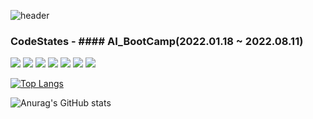 ![header](https://capsule-render.vercel.app/api?type=waving&color=auto&height=300&section=header&text=Hello,%20I'm%20JooYeop&fontSize=90)

### CodeStates - #### AI_BootCamp(2022.01.18 ~ 2022.08.11)


<img src="https://img.shields.io/badge/-Python-3776AB?style=flat-square&logo=Python&logoColor=yellow"/> <img src="https://img.shields.io/badge/-CSS3-1572B6?style=flat-square&logo=CSS3&logoColor=red"/> <img src="https://img.shields.io/badge/-Flask-4A154B?style=flat-square&logo=Flask&logoColor=white"/> <img src="https://img.shields.io/badge/-Lua-2C2D72?style=flat-square&logo=Lua&logoColor=white"/> <img src="https://img.shields.io/badge/-pandas-150458?style=flat-square&logo=pandas&logoColor=white"/>
<img src="https://img.shields.io/badge/-Anaconda-44A833?style=flat-square&logo=Anaconda&logoColor=white"/> <img src="https://img.shields.io/badge/-Git-F05032?style=flat-square&logo=Git&logoColor=white"/>


[![Top Langs](https://github-readme-stats.vercel.app/api/top-langs/?username=jooyeop&layout=compact)](https://github.com/jooyeop/github-readme-stats)


![Anurag's GitHub stats](https://github-readme-stats.vercel.app/api?username=jooyeop&show_icons=true&theme=radical)



